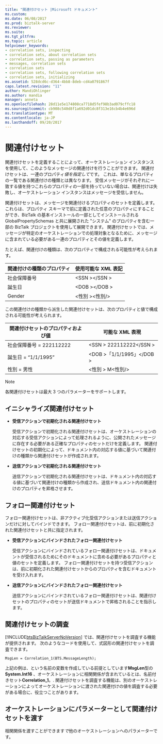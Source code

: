 ```yaml
---
title: "関連付けセット |Microsoft ドキュメント"
ms.custom: 
ms.date: 06/08/2017
ms.prod: biztalk-server
ms.reviewer: 
ms.suite: 
ms.tgt_pltfrm: 
ms.topic: article
helpviewer_keywords:
- correlation sets, inspecting
- correlation sets, about correlation sets
- correlation sets, passing as parameters
- messages, correlation sets
- correlation sets
- correlation sets, following correlation sets
- correlation sets, initializing
ms.assetid: 528dcd6c-d364-4bb8-8deb-cd4a0791867f
caps.latest.revision: "11"
author: MandiOhlinger
ms.author: mandia
manager: anneta
ms.openlocfilehash: 28d11e5e174808ca7718d5fef98b3ad079cffc18
ms.sourcegitcommit: cb908c540d8f1a692d01dc8f313e16cb4b4e696d
ms.translationtype: MT
ms.contentlocale: ja-JP
ms.lasthandoff: 09/20/2017
---
```

# <a name="correlation-sets"></a>関連付けセット
関連付けセットを定義することによって、オーケストレーション インスタンスを使用して、このようなメッセージの関連付けを行うことができます。 関連付けセットは、一連のプロパティ*値を指定して*です。 これは、単なるプロパティの一覧である関連付けの種類とは異なります。 受信メッセージがそれぞれに一致する値を持つこれらのプロパティの一部を持っていない場合は、関連付けは失敗し、オーケストレーション インスタンスはメッセージを受信しません。  
  
 関連付けセットは、メッセージを関連付けるプロパティのセットを定義します。 これらは、プロパティ スキーマで前に定義された任意のプロパティにすることができ、BizTalk の基本インストールの一部としてインストールされる GlobalPropertySchemas と共に展開された "システム" のプロパティを含む一部の BizTalk プロジェクトを使用して展開できます。 関連付けセットでは、メッセージが特定のオーケストレーションでの処理対象となるために、メッセージに含まれている必要がある一連のプロパティとその値を定義します。  
  
 たとえば、関連付けの種類は、次のプロパティで構成される可能性が考えられます。  
  
|関連付けの種類のプロパティ|使用可能な XML 表記|  
|-------------------------------|---------------------------------|  
|社会保障番号|\<SSN >\</SSN >|  
|誕生日|\<DOB >\</DOB >|  
|Gender|\<性別 >\<性別/>|  
  
 この関連付けの種類から派生した関連付けセットは、次のプロパティと値で構成される可能性が考えられます。  
  
|関連付けセットのプロパティおよび値|可能な XML 表現|  
|-------------------------------------|---------------------------------|  
|社会保障番号 = 222112222|\<SSN > 222112222\</SSN >|  
|誕生日 = “1/1/1995”|\<DOB >「1/1/1995」\</DOB >|  
|性別 = 男性|\<性別 > M\<性別/>|  
  
> [!NOTE]
>  各関連付けセットは最大 3 つのパラメーターをサポートします。  
  
## <a name="initializing-correlation-sets"></a>イニシャライズ関連付けセット  
  
-   **受信アクションで初期化される関連付けセット**  
  
     受信アクションで初期化される関連付けセットは、オーケストレーションの対応する受信アクションによって処理されるように、公開されたメッセージに存在する必要がある正確なプロパティのセットだけを定義します。 関連付けセットの初期化によって、ドキュメント内の対応する値に基づいて関連付けの種類から関連付けセットが作成されます。  
  
-   **送信アクションで初期化される関連付けセット**  
  
     送信アクションで初期化される関連付けセットは、ドキュメント内の対応する値に基づいて関連付けの種類から作成され、送信ドキュメント内の関連付けのプロパティを昇格させます。  
  
## <a name="following-correlation-sets"></a>フォロー関連付けセット  
 フォロー関連付けセットは、非アクティブ化受信アクションまたは送信アクションだけに対してバインドできます。 フォロー関連付けセットは、前に初期化された関連付けセットと共に指定されます。  
  
-   **受信アクションにバインドされたフォロー関連付けセット**  
  
     受信アクションにバインドされているフォロー関連付けセットは、ドキュメントが受信されるためにそのドキュメントに含める必要があるプロパティと値のセットを定義します。  フォロー関連付けセットを持つ受信アクションは、前に初期化された関連付けセットからのプロパティを含むドキュメントを受け入れます。  
  
-   **送信アクションにバインドされたフォロー関連付けセット**  
  
     送信アクションにバインドされているフォロー関連付けセットは、関連付けセットのプロパティのセットが送信ドキュメントで昇格されることを指示します。  
  
## <a name="inspecting-correlation-sets"></a>関連付けセットの調査  
 [!INCLUDE[btsBizTalkServerNoVersion](../includes/btsbiztalkservernoversion-md.md)] では、関連付けセットを調査する機能が提供されます。 次のようなコードを使用して、式図形の関連付けセットを調査できます。  
  
```  
MsgLen = Correlation_1(BTS.MessageLength);  
```  
  
 上記の例は、という名前の変数を作成している前提としています**MsgLen**型の**System.Int16** 、オーケストレーションに相関関係が含まれているとは、名前付きセット**Correlation_1**。. 関連付けセットを調査する機能は、別のオーケストレーションによってオーケストレーションに渡された関連付けの値を調査する必要がある場合に、役立つことがあります。  
  
## <a name="passing-correlation-sets-as-parameters-to-orchestrations"></a>オーケストレーションにパラメーターとして関連付けセットを渡す  
 相関関係を渡すことができます*で*他のオーケストレーションへのパラメーターです。